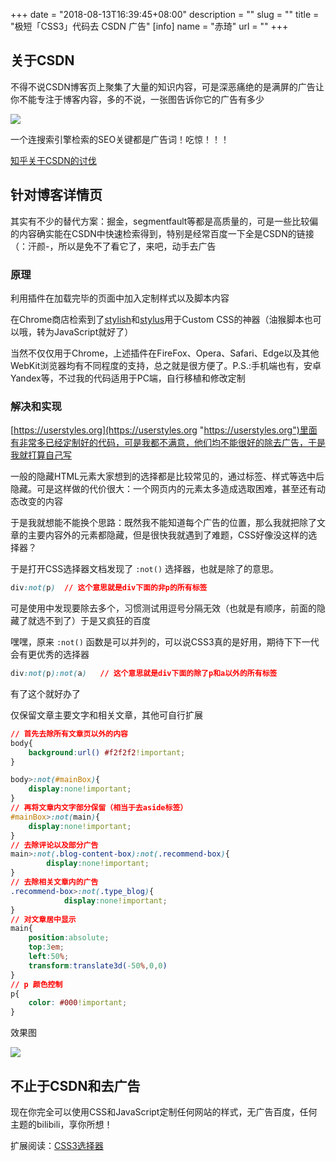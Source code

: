 +++
date = "2018-08-13T16:39:45+08:00"
description = ""
slug = ""
title = "极短「CSS3」代码去 CSDN 广告"
[info]
    name = "赤琦"
    url = ""
+++

## 关于CSDN

不得不说CSDN博客页上聚集了大量的知识内容，可是深恶痛绝的是满屏的广告让你不能专注于博客内容，多的不说，一张图告诉你它的广告有多少

![](/img/CSDN.jpg)

一个连搜索引擎检索的SEO关键都是广告词！吃惊！！！

[知乎关于CSDN的讨伐](https://www.zhihu.com/question/52061495 "https://www.zhihu.com/question/52061495")

## 针对博客详情页

其实有不少的替代方案：掘金，segmentfault等都是高质量的，可是一些比较偏的内容确实能在CSDN中快速检索得到，特别是经常百度一下全是CSDN的链接（：汗颜-，所以是免不了看它了，来吧，动手去广告

### 原理

利用插件在加载完毕的页面中加入定制样式以及脚本内容

在Chrome商店检索到了[stylish](https://github.com/stylish-userstyles/stylish/)和[stylus](https://github.com/openstyles/stylus)用于Custom CSS的神器（油猴脚本也可以哦，转为JavaScript就好了）

当然不仅仅用于Chrome，上述插件在FireFox、Opera、Safari、Edge以及其他WebKit浏览器均有不同程度的支持，总之就是很方便了。P.S.:手机端也有，安卓Yandex等，不过我的代码适用于PC端，自行移植和修改定制

### 解决和实现

[https://userstyles.org](https://userstyles.org "https://userstyles.org")里面有非常多已经定制好的代码，可是我都不满意，他们均不能很好的除去广告，于是我就打算自己写

一般的隐藏HTML元素大家想到的选择都是比较常见的，通过标签、样式等选中后隐藏。可是这样做的代价很大：一个网页内的元素太多造成选取困难，甚至还有动态改变的内容

于是我就想能不能换个思路：既然我不能知道每个广告的位置，那么我就把除了文章的主要内容外的元素都隐藏，但是很快我就遇到了难题，CSS好像没这样的选择器？

于是打开CSS选择器文档发现了 `:not()` 选择器，也就是除了的意思。

```css
div:not(p)  // 这个意思就是div下面的非p的所有标签
```

可是使用中发现要除去多个，习惯测试用逗号分隔无效（也就是有顺序，前面的隐藏了就选不到了）于是又疯狂的百度

嘿嘿，原来 `:not()` 函数是可以并列的，可以说CSS3真的是好用，期待下下一代会有更优秀的选择器

```css
div:not(p):not(a)   // 这个意思就是div下面的除了p和a以外的所有标签
```

有了这个就好办了

仅保留文章主要文字和相关文章，其他可自行扩展

```css
// 首先去除所有文章页以外的内容
body{
    background:url() #f2f2f2!important;
}

body>:not(#mainBox){
    display:none!important;
}
// 再将文章内文字部分保留（相当于去aside标签）
#mainBox>:not(main){
    display:none!important;
}
// 去除评论以及部分广告
main>:not(.blog-content-box):not(.recommend-box){
        display:none!important;
}
// 去除相关文章内的广告
.recommend-box>:not(.type_blog){
            display:none!important;
}
// 对文章居中显示
main{
    position:absolute;
    top:3em;
    left:50%;
    transform:translate3d(-50%,0,0)
}
// p 颜色控制
p{
    color: #000!important;
}
```

效果图

![](/img/CSDN-1.jpg)

## 不止于CSDN和去广告

现在你完全可以使用CSS和JavaScript定制任何网站的样式，无广告百度，任何主题的bilibili，享你所想！

扩展阅读：[CSS3选择器](http://www.w3school.com.cn/cssref/css_selectors.asp)